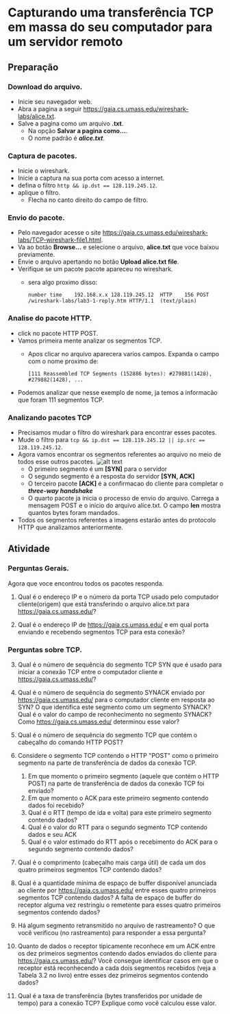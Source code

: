 # Capturando uma transferência TCP em massa do seu computador para um servidor remoto

## Preparação

### Download do arquivo.
- Inicie seu navegador web.
- Abra a pagina a seguir <https://gaia.cs.umass.edu/wireshark-labs/alice.txt>.
- Salve a pagina como um arquivo __.txt__.
    - Na opção __Salvar a pagina como...__.
    - O nome padrão é ___alice.txt___.

### Captura de pacotes.
- Inicie o wireshark.
- Inicie a captura na sua porta com acesso a internet.
- defina o filtro `http && ip.dst == 128.119.245.12`.
- aplique o filtro.
    - Flecha no canto direito do campo de filtro.

### Envio do pacote.
- Pelo navegador acesse o site <https://gaia.cs.umass.edu/wireshark-labs/TCP-wireshark-file1.html>.
- Va ao botão __Browse...__ e selecione o arquivo, __alice.txt__ que voce baixou previamente.
- Envie o arquivo apertando no botão __Upload alice.txt file__.
- Verifique se um pacote pacote apareceu no wireshark.
    - sera algo proximo disso:

        `number	time	192.168.x.x	128.119.245.12	HTTP	156	POST /wireshark-labs/lab3-1-reply.htm HTTP/1.1  (text/plain)`

### Analise do pacote HTTP.
- click no pacote HTTP POST.
- Vamos primeira mente analizar os segmentos TCP.
    - Apos clicar no arquivo aparecera varios campos. Expanda o campo com o nome proximo de:

        `[111 Reassembled TCP Segments (152886 bytes): #279881(1428), #279882(1428), ...`
- Podemos analizar que nesse exemplo de nome, ja temos a informacão que foram 111 segmentos TCP.

### Analizando pacotes TCP
- Precisamos mudar o filtro do wireshark para encontrar esses pacotes.
- Mude o filtro para `tcp && ip.dst == 128.119.245.12 || ip.src == 128.119.245.12`.
- Agora vamos encontrar os segmentos referentes ao arquivo no meio de todos esse outros pacotes.
![alt text](./pacotesTCP.png)
    - O primeiro segmento é um __[SYN]__ para o servidor
    - O segundo segmento é a resposta do servidor __[SYN, ACK]__
    - O terceiro pacote __[ACK]__ é a confirmacao do cliente para completar o ___three-way handshake___
    - O quarto pacote ja inicia o processo de envio do arquivo. Carrega a mensagem POST e o início do arquivo alice.txt. O campo __len__ mostra quantos bytes foram mandados.
- Todos os segmentos referentes a imagens estarão antes do protocolo HTTP que analizamos anteriormente.

## Atividade

### Perguntas Gerais.
Agora que voce encontrou todos os pacotes responda.

1. Qual é o endereço IP e o número da porta TCP usado pelo computador cliente(origem) que está transferindo o arquivo alice.txt para <https://gaia.cs.umass.edu/>?


2. Qual é o endereço IP de <https://gaia.cs.umass.edu/> e em qual porta enviando e recebendo segmentos TCP para esta conexão?


### Perguntas sobre TCP.

3. Qual é o número de sequência do segmento TCP SYN que é usado para iniciar a conexão TCP entre o computador cliente e <https://gaia.cs.umass.edu/>?


4. Qual é o número de sequência do segmento SYNACK enviado por <https://gaia.cs.umass.edu/> para o computador cliente em resposta ao SYN? O que identifica este segmento como um segmento SYNACK? Qual é o valor do campo de reconhecimento no segmento SYNACK? Como <https://gaia.cs.umass.edu/> determinou esse valor?


5. Qual é o número de sequência do segmento TCP que contém o cabeçalho do comando HTTP POST?


6. Considere o segmento TCP contendo o HTTP "POST" como o primeiro segmento na parte de transferência de dados da conexão TCP.
    1. Em que momento o primeiro segmento (aquele que contém o HTTP POST) na parte de transferência de dados da conexão TCP foi enviado?
    2. Em que momento o ACK para este primeiro segmento contendo dados foi recebido?
    3. Qual é o RTT (tempo de ida e volta) para este primeiro segmento contendo dados?
    4. Qual é o valor do RTT para o segundo segmento TCP contendo dados e seu ACK
    5. Qual é o valor estimado do RTT após o recebimento do ACK para o segundo segmento contendo dados?


<!--TODO TSval vem em qual unidade  -->

7. Qual é o comprimento (cabeçalho mais carga útil) de cada um dos quatro primeiros segmentos TCP contendo dados?

8. Qual é a quantidade mínima de espaço de buffer disponível anunciada ao cliente por <https://gaia.cs.umass.edu/> entre esses quatro primeiros segmentos TCP contendo dados? A falta de espaço de buffer do receptor alguma vez restringiu o remetente para esses quatro primeiros segmentos contendo dados?

9. Há algum segmento retransmitido no arquivo de rastreamento? O que você verificou (no rastreamento) para responder a essa pergunta?

10. Quanto de dados o receptor tipicamente reconhece em um ACK entre os dez primeiros segmentos contendo dados enviados do cliente para <https://gaia.cs.umass.edu/>? Você consegue identificar casos em que o receptor está reconhecendo a cada dois segmentos recebidos (veja a Tabela 3.2 no livro) entre esses dez primeiros segmentos contendo dados?

9. Qual é a taxa de transferência (bytes transferidos por unidade de tempo) para a conexão TCP? Explique como você calculou esse valor.

